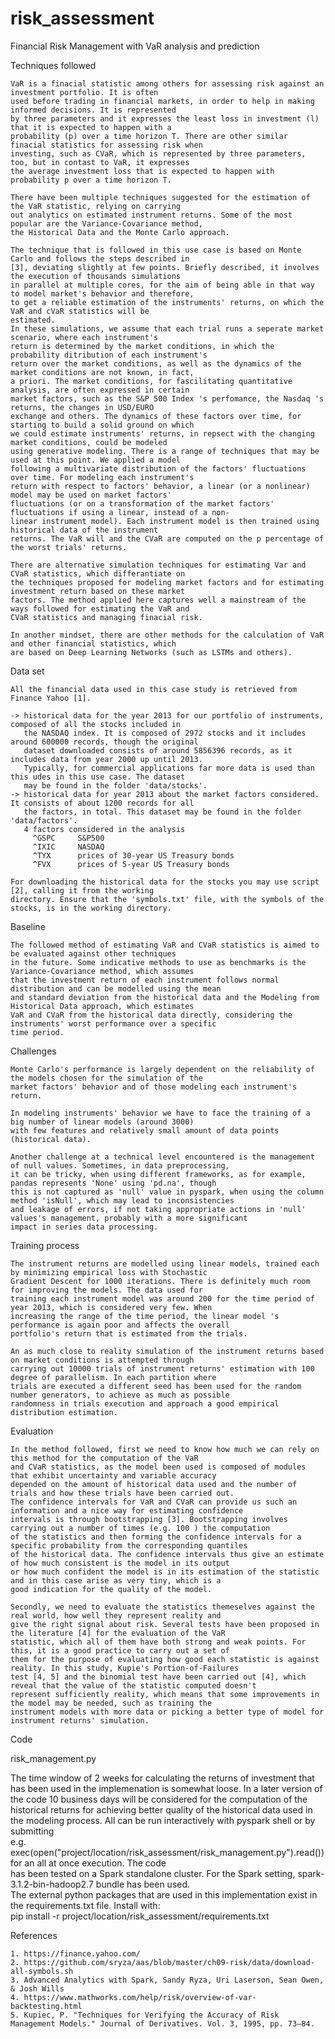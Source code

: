 # risk_assessment


Financial Risk Management with VaR analysis and prediction
    
 
 
Techniques followed

	VaR is a finacial statistic among others for assessing risk against an investment portfolio. It is often
	used before trading in financial markets, in order to help in making informed decisions. It is represented 
	by three parameters and it expresses the least loss in investment (l) that it is expected to happen with a
	probability (p) over a time horizon T. There are other similar finacial statistics for assessing risk when
	investing, such as CVaR, which is represented by three parameters, too, but in contast to VaR, it expresses
	the average investment loss that is expected to happen with probability p over a time horizon T. 	
	
	There have been multiple techniques suggested for the estimation of the VaR statistic, relying on carrying
	out analytics on estimated instrument returns. Some of the most popular are the Variance-Covariance method,
	the Historical Data and the Monte Carlo approach.
    
	The technique that is followed in this use case is based on Monte Carlo and follows the steps described in
	[3], deviating slightly at few points. Briefly described, it involves the execution of thousands simulations
	in parallel at multiple cores, for the aim of being able in that way to model market's behavior and therefore,
	to get a reliable estimation of the instruments' returns, on which the VaR and cVaR statistics will be 
	estimated. 
	In these simulations, we assume that each trial runs a seperate market scenario, where each instrument's 
	return is determined by the market conditions, in which the probability ditribution of each instrument's 
	return over the market conditions, as well as the dynamics of the market conditions are not known, in fact, 
	a priori. The market conditions, for fascilitating quantitative analysis, are often expressed in certain 
	market factors, such as the S&P 500 Index 's perfomance, the Nasdaq 's returns, the changes in USD/EURO 
	exchange and others. The dynamics of these factors over time, for starting to build a solid ground on which
	we could estimate instruments' returns, in repsect with the changing market conditions, could be modeled 
	using generative modeling. There is a range of techniques that may be used at this point. We applied a model
	following a multivariate distribution of the factors' fluctuations over time. For modeling each instrument's 
	return with respect to factors' behavior, a linear (or a nonlinear) model may be used on market factors' 
	fluctuations (or on a transformation of the market factors' fluctuations if using a linear, instead of a non-
	linear instrument model). Each instrument model is then trained using historical data of the instrument 
	returns. The VaR will and the CVaR are computed on the p percentage of the worst trials' returns. 
	
	There are alternative simulation techniques for estimating Var and CVaR statistics, which differantiate on 
	the techniques proposed for modeling market factors and for estimating investment return based on these market 
	factors. The method applied here captures well a mainstream of the ways followed for estimating the VaR and 
	CVaR statistics and managing finacial risk.
	
	In another mindset, there are other methods for the calculation of VaR and other financial statistics, which
	are based on Deep Learning Networks (such as LSTMs and others).



Data set
   
    All the financial data used in this case study is retrieved from Finance Yahoo [1].
	
    -> historical data for the year 2013 for our portfolio of instruments, composed of all the stocks included in 
	   the NASDAQ index. It is composed of 2972 stocks and it includes around 600000 records, though the original 
	   dataset downloaded consists of around 5856396 records, as it includes data from year 2000 up until 2013.
	   Typically, for commercial applications far more data is used than this udes in this use case. The dataset 
	   may be found in the folder 'data/stocks'.
    -> historical data for year 2013 about the market factors considered. It consists of about 1200 records for all
 	   the factors, in total. This dataset may be found in the folder 'data/factors'.
       4 factors considered in the analysis
	     ^GSPC     S&P500
		 ^IXIC     NASDAQ
		 ^TYX      prices of 30-year US Treasury bonds
		 ^FVX      prices of 5-year US Treasury bonds
	
	For downloading the historical data for the stocks you may use script [2], calling it from the working 
	directory. Ensure that the 'symbols.txt' file, with the symbols of the stocks, is in the working directory. 
	
	

Baseline

	The followed method of estimating VaR and CVaR statistics is aimed to be evaluated against other techniques
	in the future. Some indicative methods to use as benchmarks is the Variance-Covariance method, which assumes 
	that the investment return of each instrument follows normal distribution and can be modelled using the mean 
	and standard deviation from the historical data and the Modeling from Historical Data approach, which estimates
	VaR and CVaR from the historical data directly, considering the instruments' worst performance over a specific 
	time period.

	
	
Challenges
	
	Monte Carlo's performance is largely dependent on the reliability of the models chosen for the simulation of the
	market factors' behavior and of those modeling each instrument's return.
	
	In modeling instruments' behavior we have to face the training of a big number of linear models (around 3000) 
	with few features and relatively small amount of data points (historical data).
	
	Another challenge at a technical level encountered is the management of null values. Sometimes, in data preprocessing, 
	it can be tricky, when using different frameworks, as for example, pandas represents 'None' using 'pd.na', though
	this is not captured as 'null' value in pyspark, when using the column method 'isNull', which may lead to inconsistencies 
	and leakage of errors, if not taking appropriate actions in 'null' values's management, probably with a more significant 
	impact in series data processing.

     

Training process
    
	The instrument returns are modelled using linear models, trained each by minimizing empirical loss with Stochastic 
	Gradient Descent for 1000 iterations. There is definitely much room for improving the models. The data used for
	training each instrument model was around 200 for the time period of year 2013, which is considered very few. When 
	increasing the range of the time period, the linear model 's performance is again poor and affects the overall 
	portfolio's return that is estimated from the trials.

	An as much close to reality simulation of the instrument returns based on market conditions is attempted through 
	carrying out 10000 trials of instrument returns' estimation with 100 degree of parallelism. In each partition where
	trials are executed a different seed has been used for the random number generators, to achieve as much as possible 
	randomness in trials execution and approach a good empirical distribution estimation. 

    	

Evaluation

	In the method followed, first we need to know how much we can rely on this method for the computation of the VaR
	and CVaR statistics, as the model been used is composed of modules that exhibit uncertainty and variable accuracy 
	depended on the amount of historical data used and the number of trials and how these trials have been carried out.
	The confidence intervals for VaR and CVaR can provide us such an information and a nice way for estimating confidence 
	intervals is through bootstrapping [3]. Bootstrapping involves carrying out a number of times (e.g. 100 ) the computation
	of the statistics and then forming the confidence intervals for a specific probability from the corresponding quantiles 
	of the historical data. The confidence intervals thus give an estimate of how much consistent is the model in its output
	or how much confident the model is in its estimation of the statistic and in this case arise as very tiny, which is a 
	good indication for the quality of the model.	

	Secondly, we need to evaluate the statistics themeselves against the real world, how well they represent reality and 
	give the right signal about risk. Several tests have been proposed in the literature [4] for the evaluation of the VaR 
	statistic, which all of them have both strong and weak points. For this, it is a good practice to carry out a set of 
	them for the purpose of evaluating how good each statistic is against reality. In this study, Kupie's Portion-of-Failures 
	test [4, 5] and the binomial test have been carried out [4], which reveal that the value of the statistic computed doesn't 
	represent sufficiently reality, which means that some improvements in the model may be needed, such as training the 
	instrument models with more data or picking a better type of model for instrument returns' simulation.
	

 
Code

   risk_management.py
   
   
   The time window of 2 weeks for calculating the returns of investment that has been used in the implemenation is somewhat
   loose. In a later version of the code 10 business days will be considered for the computation of the historical returns 
   for achieving better quality of the historical data used in the modeling process.
   All can be run interactively with pyspark shell or by submitting  
       e.g. exec(open("project/location/risk_assessment/risk_management.py").read()) for an all at once execution. The code  
   has been tested on a Spark standalone cluster. For the Spark setting, spark-3.1.2-bin-hadoop2.7 bundle has been used.    
   The external python packages that are used in this implementation exist in the requirements.txt file. Install with:   
	   pip install -r project/location/risk_assessment/requirements.txt
     


References

	1. https://finance.yahoo.com/
	2. https://github.com/sryza/aas/blob/master/ch09-risk/data/download-all-symbols.sh
	3. Advanced Analytics with Spark, Sandy Ryza, Uri Laserson, Sean Owen, & Josh Wills
	4. https://www.mathworks.com/help/risk/overview-of-var-backtesting.html
	5. Kupiec, P. "Techniques for Verifying the Accuracy of Risk Management Models." Journal of Derivatives. Vol. 3, 1995, pp. 73–84.
	
	

